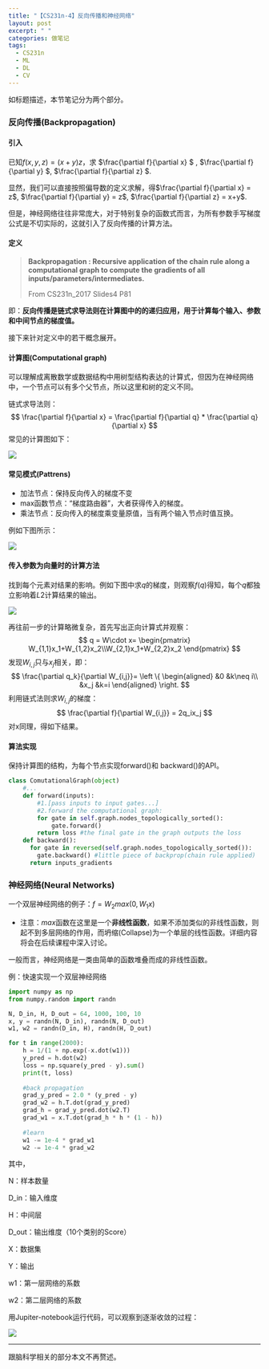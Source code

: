 ```yaml
---
title: "【CS231n-4】反向传播和神经网络"
layout: post
excerpt: " "
categories: 做笔记
tags:
  - CS231n
  - ML
  - DL
  - CV
---
```


如标题描述，本节笔记分为两个部分。

### 反向传播(Backpropagation)

#### 引入

已知$f(x,y,z) = (x+y)z$，求 $\frac{\partial f}{\partial x} $ , $\frac{\partial f}{\partial y} $,  $\frac{\partial f}{\partial z} $.

显然，我们可以直接按照偏导数的定义求解，得$\frac{\partial f}{\partial x} = z$, $\frac{\partial f}{\partial y} = z$, $\frac{\partial f}{\partial z}  = x+y$.

但是，神经网络往往非常庞大，对于特别复杂的函数式而言，为所有参数手写梯度公式是不切实际的，这就引入了反向传播的计算方法。

#### 定义

> **Backpropagation : Recursive application of the chain rule along a computational graph to compute the gradients of all inputs/parameters/intermediates.**
>
> From CS231n_2017 Slides4 P81

即：**反向传播是链式求导法则在计算图中的的递归应用，用于计算每个输入、参数和中间节点的梯度值。**

接下来针对定义中的若干概念展开。

#### 计算图(Computational graph)

可以理解成离散数学或数据结构中用树型结构表达的计算式，但因为在神经网络中，一个节点可以有多个父节点，所以这里和树的定义不同。

链式求导法则：
$$
\frac{\partial f}{\partial x} = \frac{\partial f}{\partial q} * \frac{\partial q}{\partial x}
$$
常见的计算图如下：

![](http://ohn6qfqhe.bkt.clouddn.com/CS231n4-1.png)

#### 常见模式(Pattrens)

* 加法节点：保持反向传入的梯度不变
* max函数节点：“梯度路由器”，大者获得传入的梯度。
* 乘法节点：反向传入的梯度乘变量原值，当有两个输入节点时值互换。

例如下图所示：

![](http://ohn6qfqhe.bkt.clouddn.com/CS231n4-2.png)

#### 传入参数为向量时的计算方法

找到每个元素对结果的影响。例如下图中求$q$的梯度，则观察$f(q)$得知，每个$q$都独立影响着$L2$计算结果的输出。

![](http://ohn6qfqhe.bkt.clouddn.com/CS231n4-3.png)

再往前一步的计算略微复杂，首先写出正向计算式并观察：
$$
q = W\cdot x=
\begin{pmatrix}
W_{1,1}x_1+W_{1,2}x_2\\W_{2,1}x_1+W_{2,2}x_2
\end{pmatrix}
$$
发现$W_{i,j}$只与$x_j$相关，即：
$$
\frac{\partial q_k}{\partial W_{i,j}}=
\left \{
\begin{aligned}
&0  &k\neq i\\
&x_j  &k=i
\end{aligned}
\right.
$$
利用链式法则求$W_{i,j}$的梯度：
$$
\frac{\partial f}{\partial W_{i,j}} = 2q_ix_j
$$
对x同理，得如下结果。



#### 算法实现

保持计算图的结构，为每个节点实现forward()和 backward()的API。

```python
class ComutationalGraph(object)
	#...
	def forward(inputs):
        #1.[pass inputs to input gates...]
        #2.forward the computational graph:
        for gate in self.graph.nodes_topologically_sorted():
            gate.forward()
        return loss #the final gate in the graph outputs the loss
    def backward():
      for gate in reversed(self.graph.nodes_topologically_sorted()):
        gate.backward()	#little piece of backprop(chain rule applied)
      return inputs_gradients
```

### 神经网络(Neural Networks)

一个双层神经网络的例子：$f = W_2 max(0,W_1x)$

* 注意：$max$函数在这里是一个**非线性函数**，如果不添加类似的非线性函数，则起不到多层网络的作用，而坍缩(Collapse)为一个单层的线性函数。详细内容将会在后续课程中深入讨论。

一般而言，神经网络是一类由简单的函数堆叠而成的非线性函数。

例：快速实现一个双层神经网络

```python
import numpy as np
from numpy.random import randn

N, D_in, H, D_out = 64, 1000, 100, 10
x, y = randn(N, D_in), randn(N, D_out)
w1, w2 = randn(D_in, H), randn(H, D_out)	

for t in range(2000):
    h = 1/(1 + np.exp(-x.dot(w1)))
    y_pred = h.dot(w2)
    loss = np.square(y_pred - y).sum()
    print(t, loss)
    
    #back propagation
    grad_y_pred = 2.0 * (y_pred - y)
    grad_w2 = h.T.dot(grad_y_pred)
    grad_h = grad_y_pred.dot(w2.T)
    grad_w1 = x.T.dot(grad_h * h * (1 - h))
    
    #learn
    w1 -= 1e-4 * grad_w1
    w2 -= 1e-4 * grad_w2
```

其中，

N：样本数量

D_in：输入维度

H：中间层

D_out：输出维度（10个类别的Score）

X：数据集

Y：输出

w1：第一层网络的系数

w2：第二层网络的系数

用Jupiter-notebook运行代码，可以观察到逐渐收敛的过程：

![](http://ohn6qfqhe.bkt.clouddn.com/CS231n4-4.png)

---

跟脑科学相关的部分本文不再赘述。